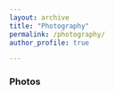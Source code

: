 ```yaml
---
layout: archive
title: "Photography"
permalink: /photography/
author_profile: true

---
```

### Photos
